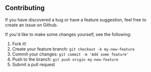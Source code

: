 ## Contributing

If you have discovered a bug or have a feature suggestion, feel free to create an issue on Github.

If you'd like to make some changes yourself, see the following:

1. Fork it!
1. Create your feature branch: `git checkout -b my-new-feature`
1. Commit your changes: `git commit -m 'Add some feature'`
1. Push to the branch: `git push origin my-new-feature`
1. Submit a pull request
